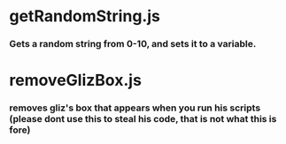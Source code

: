 # getRandomString.js
### Gets a random string from 0-10, and sets it to a variable.
# removeGlizBox.js
### removes gliz's box that appears when you run his scripts (please dont use this to steal his code, that is not what this is fore)
